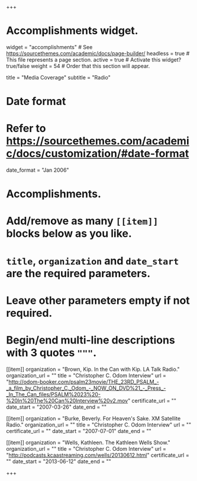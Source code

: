 +++
# Accomplishments widget.
widget = "accomplishments"  # See https://sourcethemes.com/academic/docs/page-builder/
headless = true  # This file represents a page section.
active = true  # Activate this widget? true/false
weight = 54  # Order that this section will appear.

title = "Media Coverage"
subtitle = "Radio"

# Date format
#   Refer to https://sourcethemes.com/academic/docs/customization/#date-format
date_format = "Jan 2006"

# Accomplishments.
#   Add/remove as many `[[item]]` blocks below as you like.
#   `title`, `organization` and `date_start` are the required parameters.
#   Leave other parameters empty if not required.
#   Begin/end multi-line descriptions with 3 quotes `"""`.

[[item]]
  organization = "Brown, Kip. In the Can with Kip. LA Talk Radio."
  organization_url = ""
  title = "Christopher C. Odom Interview"
  url = "http://odom-booker.com/psalm23movie/THE_23RD_PSALM_-_a_film_by_Christopher_C._Odom_-_NOW_ON_DVD%21_-_Press_-_In_The_Can_files/PSALM%2023%20-%20In%20The%20Can%20Interview%20v2.mov"
  certificate_url = ""
  date_start = "2007-03-26"
  date_end = ""

[[item]]
  organization = "Burke, Beverly. For Heaven's Sake. XM Satellite Radio."
  organization_url = ""
  title = "Christopher C. Odom Interview"
  url = ""
  certificate_url = ""
  date_start = "2007-07-01"
  date_end = ""

[[item]]
  organization = "Wells, Kathleen. The Kathleen Wells Show."
  organization_url = ""
  title = "Christopher C. Odom Interview"
  url = "http://podcasts.kcaastreaming.com/wells/20130612.html"
  certificate_url = ""
  date_start = "2013-06-12"
  date_end = ""

+++
